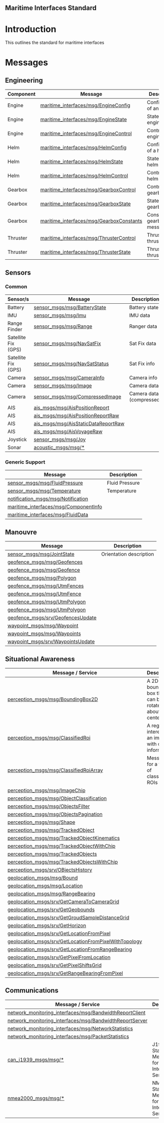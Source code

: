 Maritime Interfaces Standard
---
# Introduction
This outlines the standard for maritime interfaces

# Messages
## Engineering
| Component | Message                                                                                                  | Description                    |
| --------- | -------------------------------------------------------------------------------------------------------- | ------------------------------ |
| Engine    | [maritime_interfaces/msg/EngineConfig](/maritime_interfaces/engineering/engine/EngineConfig.msg)         | Configuration of an engine     |
| Engine    | [maritime_interfaces/msg/EngineState](/maritime_interfaces/engineering/engine/EngineState.msg)           | State of an engine             |
| Engine    | [maritime_interfaces/msg/EngineControl](/maritime_interfaces/engineering/engine/EngineControl.msg)       | Control of an engine           |
| Helm      | [maritime_interfaces/msg/HelmConfig](/maritime_interfaces/engineering/helm/HelmConfig.msg)               | Configuration of a helm        |
| Helm      | [maritime_interfaces/msg/HelmState](/maritime_interfaces/engineering/helm/HelmState.msg)                 | State of a helm                |
| Helm      | [maritime_interfaces/msg/HelmControl](/maritime_interfaces/engineering/helm/HelmControl.msg)             | Control of a helm              |
| Gearbox   | [maritime_interfaces/msg/GearboxControl](/maritime_interfaces/engineering/helm/GearboxControl.msg)       | Control of a gearbox           |
| Gearbox   | [maritime_interfaces/msg/GearboxState](/maritime_interfaces/engineering/helm/GearboxState.msg)           | State of a gearbox             |
| Gearbox   | [maritime_interfaces/msg/GearboxConstants](/maritime_interfaces/engineering/helm/GearboxConstants.msg)   | Constants for gearbox messages |
| Thruster  | [maritime_interfaces/msg/ThrusterControl](/maritime_interfaces/engineering/thruster/ThrusterControl.msg) | Thrust of an thruster          |
| Thruster  | [maritime_interfaces/msg/ThrusterState](/maritime_interfaces/engineering/thruster/ThrusterState.msg)     | Thrust of an thruster          |

## Sensors
### Common
| Sensor/s            | Message                                                                                                                                         | Description              |
| ------------------- | ----------------------------------------------------------------------------------------------------------------------------------------------- | ------------------------ |
| Battery             | [sensor_msgs/msg/BatteryState](https://github.com/ros/common_msgs/blob/noetic-devel/sensor_msgs/msg/BatteryState.msg)                           | Battery state            |
| IMU                 | [sensor_msgs/msg/Imu](https://github.com/ros/common_msgs/blob/noetic-devel/sensor_msgs/msg/Imu.msg)                                             | IMU data                 |
| Range Finder        | [sensor_msgs/msg/Range](https://github.com/ros/common_msgs/blob/noetic-devel/sensor_msgs/msg/Range.msg)                                         | Ranger data              |
| Satellite Fix (GPS) | [sensor_msgs/msg/NavSatFix](https://github.com/ros/common_msgs/blob/noetic-devel/sensor_msgs/msg/NavSatFix.msg)                                 | Sat Fix data             |
| Satellite Fix (GPS) | [sensor_msgs/msg/NavSatStatus](https://github.com/ros/common_msgs/blob/noetic-devel/sensor_msgs/msg/NavSatStatus.msg)                           | Sat Fix info             |
| Camera              | [sensor_msgs/msg/CameraInfo](https://github.com/ros/common_msgs/blob/noetic-devel/sensor_msgs/msg/CameraInfo.msg)                               | Camera info              |
| Camera              | [sensor_msgs/msg/Image](https://github.com/ros/common_msgs/blob/noetic-devel/sensor_msgs/msg/Image.msg)                                         | Camera data              |
| Camera              | [sensor_msgs/msg/CompressedImage](https://github.com/ros/common_msgs/blob/noetic-devel/sensor_msgs/msg/CompressedImage.msg)                     | Camera data (compressed) |
| AIS                 | [ais_msgs/msg/AisPositionReport](https://github.com/Greenroom-Robotics/ros_ais/blob/main/packages/ais_msgs/msg/AisPositionReport.msg)           |                          |
| AIS                 | [ais_msgs/msg/AisPositionReportRaw](https://github.com/Greenroom-Robotics/ros_ais/blob/main/packages/ais_msgs/msg/AisPositionReportRaw.msg)     |                          |
| AIS                 | [ais_msgs/msg/AisStaticDataReportRaw](https://github.com/Greenroom-Robotics/ros_ais/blob/main/packages/ais_msgs/msg/AisStaticDataReportRaw.msg) |                          |
| AIS                 | [ais_msgs/msg/AisVoyageRaw](https://github.com/Greenroom-Robotics/ros_ais/blob/main/packages/ais_msgs/msg/AisVoyageRaw.msg)                     |                          |
| Joystick            | [sensor_msgs/msg/Joy](https://github.com/ros/common_msgs/blob/noetic-devel/sensor_msgs/msg/Joy.msg)                                             |                          |
| Sonar               | [acoustic_msgs/msg/*](./maritime_interfaces/sensors/hydrographic_msgs/acoustic_msgs)                                                            |                          |

### Generic Support
| Message                                                                                                                                                 | Description    |
| ------------------------------------------------------------------------------------------------------------------------------------------------------- | -------------- |
| [sensor_msgs/msg/FluidPressure](https://github.com/ros/common_msgs/blob/noetic-devel/sensor_msgs/msg/FluidPressure.msg)                                 | Fluid Pressure |
| [sensor_msgs/msg/Temperature](https://github.com/ros/common_msgs/blob/noetic-devel/sensor_msgs/msg/Temperature.msg)                                     | Temperature    |
| [notification_msgs/msg/Notification](https://github.com/Greenroom-Robotics/ros_notifications/blob/main/packages/notification_msgs/msg/Notification.msg) |                |
| [maritime_interfaces/msg/ComponentInfo](maritime_interfaces/support/shared/ComponentInfo.msg)                                                           |                |
| [maritime_interfaces/msg/FluidData](maritime_interfaces/support/shared/FluidData.msg)                                                                   |                |


## Manouvre
| Message                                                                                                                                          | Description             |
| ------------------------------------------------------------------------------------------------------------------------------------------------ | ----------------------- |
| [sensor_msgs/msg/JointState](https://github.com/ros/common_msgs/blob/noetic-devel/sensor_msgs/msg/JointState.msg)                                | Orientation description |
| [geofence_msgs/msg/Geofences](https://github.com/Greenroom-Robotics/ros_geofence/blob/main/packages/geofence_msgs/msg/Geofences.msg)             |                         |
| [geofence_msgs/msg/Geofence](https://github.com/Greenroom-Robotics/ros_geofence/blob/main/packages/geofence_msgs/msg/Geofence.msg)               |                         |
| [geofence_msgs/msg/Polygon](https://github.com/Greenroom-Robotics/ros_geofence/blob/main/packages/geofence_msgs/msg/Polygon.msg)                 |                         |
| [geofence_msgs/msg/UtmFences](https://github.com/Greenroom-Robotics/ros_geofence/blob/main/packages/geofence_msgs/msg/UtmFences.msg)             |                         |
| [geofence_msgs/msg/UtmFence](https://github.com/Greenroom-Robotics/ros_geofence/blob/main/packages/geofence_msgs/msg/UtmFence.msg)               |                         |
| [geofence_msgs/msg/UtmPolygon](https://github.com/Greenroom-Robotics/ros_geofence/blob/main/packages/geofence_msgs/msg/UtmPolygon.msg)           |                         |
| [geofence_msgs/msg/UtmPolygon](https://github.com/Greenroom-Robotics/ros_geofence/blob/main/packages/geofence_msgs/msg/UtmPolygon.msg)           |                         |
| [geofence_msgs/srv/GeofencesUpdate](https://github.com/Greenroom-Robotics/ros_geofence/blob/main/packages/ros_geofence/srv/GeofencesUpdate.srv)  |                         |
| [waypoint_msgs/msg/Waypoint](https://github.com/Greenroom-Robotics/ros_waypoint/blob/main/packages/waypoint_msgs/msg/Waypoint.msg)               |                         |
| [waypoint_msgs/msg/Waypoints](https://github.com/Greenroom-Robotics/ros_waypoint/blob/main/packages/waypoint_msgs/msg/Waypoints.msg)             |                         |
| [waypoint_msgs/srv/WaypointsUpdate](https://github.com/Greenroom-Robotics/ros_waypoint/blob/main/packages/waypoint_msgs/srv/WaypointsUpdate.srv) |                         |


## Situational Awareness
| Message / Service                                                                                                                                                                           | Description                                              |
| ------------------------------------------------------------------------------------------------------------------------------------------------------------------------------------------- | -------------------------------------------------------- |
| [perception_msgs/msg/BoundingBox2D ](https://github.com/Greenroom-Robotics/ros_perception/blob/main/packages/perception_msgs/msg/BoundingBox2D.msg)                                         | A 2D bounding box that can be rotated about its center.  |
| [perception_msgs/msg/ClassifiedRoi ](https://github.com/Greenroom-Robotics/ros_perception/blob/main/packages/perception_msgs/msg/ClassifiedRoi.msg)                                         | A region of interest in an image with class information. |
| [perception_msgs/msg/ClassifiedRoiArray ](https://github.com/Greenroom-Robotics/ros_perception/blob/main/packages/perception_msgs/msg/ClassifiedRoiArray.msg)                               | Message for a full set of classified ROIs                |
| [perception_msgs/msg/ImageChip ](https://github.com/Greenroom-Robotics/ros_perception/blob/main/packages/perception_msgs/msg/ImageChip.msg)                                                 |                                                          |
| [perception_msgs/msg/ObjectClassification ](https://github.com/Greenroom-Robotics/ros_perception/blob/main/packages/perception_msgs/msg/ObjectClassification.msg)                           |                                                          |
| [perception_msgs/msg/ObjectsFilter ](https://github.com/Greenroom-Robotics/ros_perception/blob/main/packages/perception_msgs/msg/ObjectsFilter.msg)                                         |                                                          |
| [perception_msgs/msg/ObjectsPagination ](https://github.com/Greenroom-Robotics/ros_perception/blob/main/packages/perception_msgs/msg/ObjectsPagination.msg)                                 |                                                          |
| [perception_msgs/msg/Shape ](https://github.com/Greenroom-Robotics/ros_perception/blob/main/packages/perception_msgs/msg/Shape.msg)                                                         |                                                          |
| [perception_msgs/msg/TrackedObject ](https://github.com/Greenroom-Robotics/ros_perception/blob/main/packages/perception_msgs/msg/TrackedObject.msg)                                         |                                                          |
| [perception_msgs/msg/TrackedObjectKinematics ](https://github.com/Greenroom-Robotics/ros_perception/blob/main/packages/perception_msgs/msg/TrackedObjectKinematics.msg)                     |                                                          |
| [perception_msgs/msg/TrackedObjectWithChip ](https://github.com/Greenroom-Robotics/ros_perception/blob/main/packages/perception_msgs/msg/TrackedObjectWithChip.msg)                         |                                                          |
| [perception_msgs/msg/TrackedObjects ](https://github.com/Greenroom-Robotics/ros_perception/blob/main/packages/perception_msgs/msg/TrackedObjects.msg)                                       |                                                          |
| [perception_msgs/msg/TrackedObjectsWithChip ](https://github.com/Greenroom-Robotics/ros_perception/blob/main/packages/perception_msgs/msg/TrackedObjectsWithChip.msg)                       |                                                          |
| [perception_msgs/srv/OBjectsHistory ](https://github.com/Greenroom-Robotics/ros_perception/blob/main/packages/perception_msgs/srv/OBjectsHistory.srv)                                       |                                                          |
| [geolocation_msgs/msg/Bound](https://github.com/Greenroom-Robotics/ros_geolocation/blob/main/packages/geolocation_msgs/msg/Bound.msg)                                                       |                                                          |
| [geolocation_msgs/msg/Location](https://github.com/Greenroom-Robotics/ros_geolocation/blob/main/packages/geolocation_msgs/msg/Location.msg)                                                 |                                                          |
| [geolocation_msgs/msg/RangeBearing](https://github.com/Greenroom-Robotics/ros_geolocation/blob/main/packages/geolocation_msgs/msg/RangeBearing.msg)                                         |                                                          |
| [geolocation_msgs/srv/GetCameraToCameraGrid](https://github.com/Greenroom-Robotics/ros_geolocation/blob/main/packages/geolocation_msgs/srv/GetCameraToCameraGrid.srv)                       |                                                          |
| [geolocation_msgs/srv/GetGeobounds](https://github.com/Greenroom-Robotics/ros_geolocation/blob/main/packages/geolocation_msgs/srv/GetGeobounds.srv)                                         |                                                          |
| [geolocation_msgs/srv/GetGroudSampleDistanceGrid](https://github.com/Greenroom-Robotics/ros_geolocation/blob/main/packages/geolocation_msgs/srv/GetGroudSampleDistanceGrid.srv)             |                                                          |
| [geolocation_msgs/srv/GetHorizon](https://github.com/Greenroom-Robotics/ros_geolocation/blob/main/packages/geolocation_msgs/srv/GetHorizon.srv)                                             |                                                          |
| [geolocation_msgs/srv/GetLocationFromPixel](https://github.com/Greenroom-Robotics/ros_geolocation/blob/main/packages/geolocation_msgs/srv/GetLocationFromPixel.srv)                         |                                                          |
| [geolocation_msgs/srv/GetLocationFromPixelWithTopology](https://github.com/Greenroom-Robotics/ros_geolocation/blob/main/packages/geolocation_msgs/srv/GetLocationFromPixelWithTopology.srv) |                                                          |
| [geolocation_msgs/srv/GetLocationFromRangeBearing](https://github.com/Greenroom-Robotics/ros_geolocation/blob/main/packages/geolocation_msgs/srv/GetLocationFromRangeBearing.srv)           |                                                          |
| [geolocation_msgs/srv/GetPixelFromLocation](https://github.com/Greenroom-Robotics/ros_geolocation/blob/main/packages/geolocation_msgs/srv/GetPixelFromLocation.srv)                         |                                                          |
| [geolocation_msgs/srv/GetPixelShiftsGrid](https://github.com/Greenroom-Robotics/ros_geolocation/blob/main/packages/geolocation_msgs/srv/GetPixelShiftsGrid.srv)                             |                                                          |
| [geolocation_msgs/srv/GetRangeBearingFromPixel](https://github.com/Greenroom-Robotics/ros_geolocation/blob/main/packages/geolocation_msgs/srv/GetRangeBearingFromPixel.srv)                 |                                                          |

## Communications
| Message / Service                                                                                                                                                                                      | Description                                           |
| ------------------------------------------------------------------------------------------------------------------------------------------------------------------------------------------------------ | ----------------------------------------------------- |
| [network_monitoring_interfaces/msg/BandwidthReportClient](https://github.com/Greenroom-Robotics/ros_network_monitoring/blob/main/packages/network_monitoring_interfaces/msg/BandwidthReportClient.msg) |                                                       |
| [network_monitoring_interfaces/msg/BandwidthReportServer](https://github.com/Greenroom-Robotics/ros_network_monitoring/blob/main/packages/network_monitoring_interfaces/msg/BandwidthReportServer.msg) |                                                       |
| [network_monitoring_interfaces/msg/NetworkStatistics](https://github.com/Greenroom-Robotics/ros_network_monitoring/blob/main/packages/network_monitoring_interfaces/msg/NetworkStatistics.msg)         |                                                       |
| [network_monitoring_interfaces/msg/PacketStatistics](https://github.com/Greenroom-Robotics/ros_network_monitoring/blob/main/packages/network_monitoring_interfaces/msg/PacketStatistics.msg)           |                                                       |
| [can_j1939_msgs/msg/*](https://github.com/Greenroom-Robotics/can_msgs/tree/main/packages/can_j1939_msgs/msg)                                                                                           | J1939 Standard Messages for GR Integration Service    |
| [nmea2000_msgs/msg/*](https://github.com/Greenroom-Robotics/can_msgs/tree/main/packages/nmea2000/msg)                                                                                                  | NMEA2000 Standard Messages for GR Integration Service |